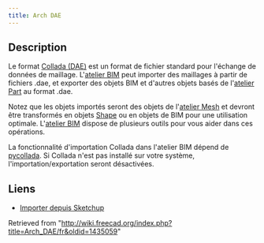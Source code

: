 ```yaml
---
title: Arch DAE
---
```

## Description

Le format [Collada (DAE)](https://fr.wikipedia.org/wiki/Collaborative_Design_Activity) est un format de fichier standard pour l'échange de données de maillage. L'[atelier BIM](/BIM_Workbench/fr "BIM Workbench/fr") peut importer des maillages à partir de fichiers .dae, et exporter des objets BIM et d'autres objets basés de l'[atelier Part](/Part_Workbench/fr "Part Workbench/fr") au format .dae.

Notez que les objets importés seront des objets de l'[atelier Mesh](/Mesh_Workbench/fr "Mesh Workbench/fr") et devront être transformés en objets [Shape](/Shape/fr "Shape/fr") ou en objets de BIM pour une utilisation optimale. L'[atelier BIM](/BIM_Workbench/fr "BIM Workbench/fr") dispose de plusieurs outils pour vous aider dans ces opérations.

La fonctionnalité d'importation Collada dans l'atelier BIM dépend de [pycollada](http://pycollada.github.io/). Si Collada n'est pas installé sur votre système, l'importation/exportation seront désactivées.

## Liens

* [Importer depuis Sketchup](/Importing_From_Sketchup/fr "Importing From Sketchup/fr")

Retrieved from "<http://wiki.freecad.org/index.php?title=Arch_DAE/fr&oldid=1435059>"